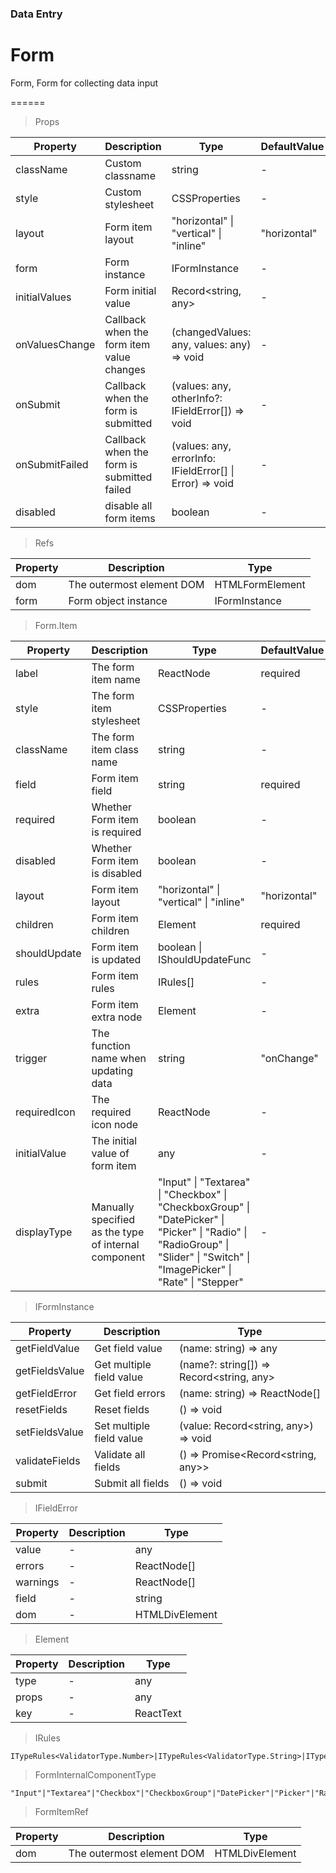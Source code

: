### Data Entry

# Form

Form, Form for collecting data input

======

> Props

|Property|Description|Type|DefaultValue|
|----------|-------------|------|------|
|className|Custom classname|string|-|
|style|Custom stylesheet|CSSProperties|-|
|layout|Form item layout|"horizontal" \| "vertical" \| "inline"|"horizontal"|
|form|Form instance|IFormInstance|-|
|initialValues|Form initial value|Record\<string, any\>|-|
|onValuesChange|Callback when the form item value changes|(changedValues: any, values: any) =\> void|-|
|onSubmit|Callback when the form is submitted|(values: any, otherInfo?: IFieldError\[\]) =\> void|-|
|onSubmitFailed|Callback when the form is submitted failed|(values: any, errorInfo: IFieldError\[\] \| Error) =\> void|-|
|disabled|disable all form items|boolean|-|

> Refs

|Property|Description|Type|
|----------|-------------|------|
|dom|The outermost element DOM|HTMLFormElement|
|form|Form object instance|IFormInstance|

> Form.Item

|Property|Description|Type|DefaultValue|
|----------|-------------|------|------|
|label|The form item name|ReactNode|required|
|style|The form item stylesheet|CSSProperties|-|
|className|The form item class name|string|-|
|field|Form item field|string|required|
|required|Whether Form item is required|boolean|-|
|disabled|Whether Form item is disabled|boolean|-|
|layout|Form item layout|"horizontal" \| "vertical" \| "inline"|"horizontal"|
|children|Form item children|Element|required|
|shouldUpdate|Form item is updated|boolean \| IShouldUpdateFunc|-|
|rules|Form item rules|IRules\[\]|-|
|extra|Form item extra node|Element|-|
|trigger|The function name when updating data|string|"onChange"|
|requiredIcon|The required icon node|ReactNode|-|
|initialValue|The initial value of form item|any|-|
|displayType|Manually specified as the type of internal component|"Input" \| "Textarea" \| "Checkbox" \| "CheckboxGroup" \| "DatePicker" \| "Picker" \| "Radio" \| "RadioGroup" \| "Slider" \| "Switch" \| "ImagePicker" \| "Rate" \| "Stepper"|-|

> IFormInstance

|Property|Description|Type|
|----------|-------------|------|
|getFieldValue|Get field value|(name: string) =\> any|
|getFieldsValue|Get multiple field value|(name?: string\[\]) =\> Record\<string, any\>|
|getFieldError|Get field errors|(name: string) =\> ReactNode\[\]|
|resetFields|Reset fields|() =\> void|
|setFieldsValue|Set multiple field value|(value: Record\<string, any\>) =\> void|
|validateFields|Validate all fields|() =\> Promise\<Record\<string, any\>\>|
|submit|Submit all fields|() =\> void|

> IFieldError

|Property|Description|Type|
|----------|-------------|------|
|value|-|any|
|errors|-|ReactNode\[\]|
|warnings|-|ReactNode\[\]|
|field|-|string|
|dom|-|HTMLDivElement|

> Element

|Property|Description|Type|
|----------|-------------|------|
|type|-|any|
|props|-|any|
|key|-|ReactText|

> IRules

```
ITypeRules<ValidatorType.Number>|ITypeRules<ValidatorType.String>|ITypeRules<ValidatorType.Array>|ITypeRules<ValidatorType.Boolean>|ITypeRules<ValidatorType.Object>|ITypeRules<ValidatorType.Custom>
```

> FormInternalComponentType

```
"Input"|"Textarea"|"Checkbox"|"CheckboxGroup"|"DatePicker"|"Picker"|"Radio"|"RadioGroup"|"Slider"|"Switch"|"ImagePicker"|"Rate"|"Stepper"
```

> FormItemRef

|Property|Description|Type|
|----------|-------------|------|
|dom|The outermost element DOM|HTMLDivElement|
